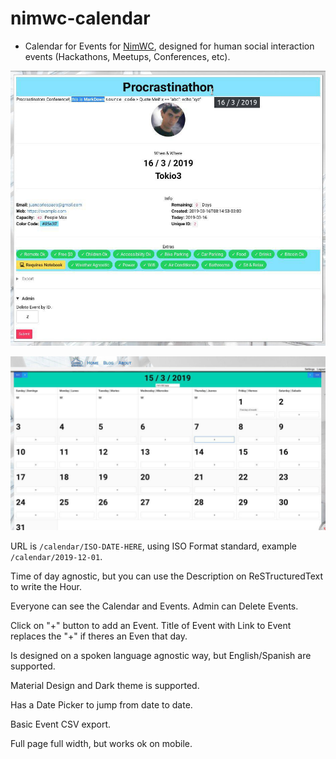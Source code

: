 # nimwc-calendar

- Calendar for Events for [NimWC](https://nimwc.org/login), designed for human social interaction events (Hackathons, Meetups, Conferences, etc).


![Calendar](calendar0.jpg)


![Calendar](calendar1.jpg)


URL is `/calendar/ISO-DATE-HERE`, using ISO Format standard, example `/calendar/2019-12-01`.

Time of day agnostic, but you can use the Description on ReSTructuredText to write the Hour.

Everyone can see the Calendar and Events. Admin can Delete Events. 

Click on "+" button to add an Event. Title of Event with Link to Event replaces the "+" if theres an Even that day.

Is designed on a spoken language agnostic way, but English/Spanish are supported.

Material Design and Dark theme is supported.

Has a Date Picker to jump from date to date.

Basic Event CSV export.

Full page full width, but works ok on mobile.
